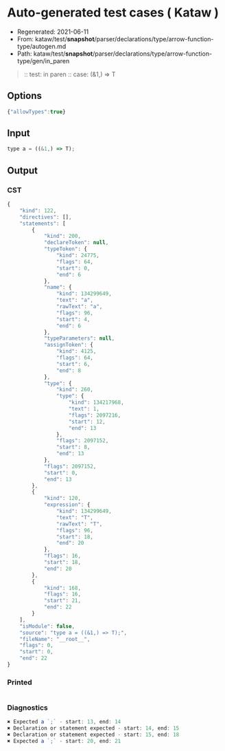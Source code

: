 # Auto-generated test cases ( Kataw )
- Regenerated: 2021-06-11
- From: kataw/test/__snapshot__/parser/declarations/type/arrow-function-type/autogen.md
- Path: kataw/test/__snapshot__/parser/declarations/type/arrow-function-type/gen/in_paren
> :: test: in paren
> :: case: (&1,) => T
## Options

`````js
{"allowTypes":true}
`````
## Input

`````js
type a = ((&1,) => T);
`````
## Output

### CST

```javascript
{
    "kind": 122,
    "directives": [],
    "statements": [
        {
            "kind": 200,
            "declareToken": null,
            "typeToken": {
                "kind": 24775,
                "flags": 64,
                "start": 0,
                "end": 6
            },
            "name": {
                "kind": 134299649,
                "text": "a",
                "rawText": "a",
                "flags": 96,
                "start": 4,
                "end": 6
            },
            "typeParameters": null,
            "assignToken": {
                "kind": 4125,
                "flags": 64,
                "start": 6,
                "end": 8
            },
            "type": {
                "kind": 260,
                "type": {
                    "kind": 134217968,
                    "text": 1,
                    "flags": 2097216,
                    "start": 12,
                    "end": 13
                },
                "flags": 2097152,
                "start": 8,
                "end": 13
            },
            "flags": 2097152,
            "start": 0,
            "end": 13
        },
        {
            "kind": 120,
            "expression": {
                "kind": 134299649,
                "text": "T",
                "rawText": "T",
                "flags": 96,
                "start": 18,
                "end": 20
            },
            "flags": 16,
            "start": 18,
            "end": 20
        },
        {
            "kind": 168,
            "flags": 16,
            "start": 21,
            "end": 22
        }
    ],
    "isModule": false,
    "source": "type a = ((&1,) => T);",
    "fileName": "__root__",
    "flags": 0,
    "start": 0,
    "end": 22
}
```

### Printed

```javascript

```

### Diagnostics

```javascript
✖ Expected a `;` - start: 13, end: 14
✖ Declaration or statement expected - start: 14, end: 15
✖ Declaration or statement expected - start: 15, end: 18
✖ Expected a `;` - start: 20, end: 21

```

